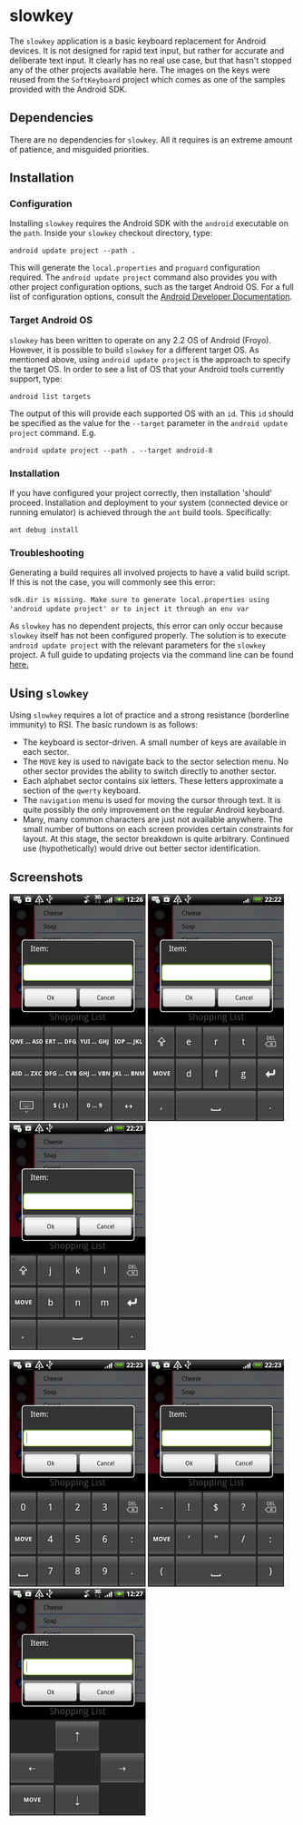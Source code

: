 slowkey
=======

The `slowkey` application is a basic keyboard replacement for Android devices. It is not designed for rapid text input, but rather for accurate and deliberate text input. It clearly has no real use case, but that hasn't stopped any of the other projects available here. The images on the keys were reused from the `SoftKeyboard` project which comes as one of the samples provided with the Android SDK. 


Dependencies
------------

There are no dependencies for `slowkey`. All it requires is an extreme amount of patience, and misguided priorities.

Installation
------------

### Configuration
Installing `slowkey` requires the Android SDK with the `android` executable on the `path`. Inside your `slowkey` checkout directory, type: 

    android update project --path . 

This will generate the `local.properties` and `proguard` configuration required. The `android update project` command also provides you with other project configuration options, such as the target Android OS. For a full list of configuration options, consult the [Android Developer Documentation](http://developer.android.com/tools/projects/projects-cmdline.html#UpdatingAProject). 

### Target Android OS

`slowkey` has been written to operate on any 2.2 OS of Android (Froyo). However, it is possible to build `slowkey` for a different target OS. As mentioned above, using `android update project` is the approach to specify the target OS. In order to see a list of OS that your Android tools currently support, type: 

    android list targets

The output of this will provide each supported OS with an `id`. This `id` should be specified as the value for the `--target` parameter in the `android update project` command. E.g.

    android update project --path . --target android-8


### Installation

If you have configured your project correctly, then installation 'should' proceed. Installation and deployment to your system (connected device or running emulator) is achieved through the `ant` build tools. Specifically: 

    ant debug install

### Troubleshooting

Generating a build requires all involved projects to have a valid build script. If this is not the case, you will commonly see this error:

    sdk.dir is missing. Make sure to generate local.properties using 'android update project' or to inject it through an env var

As `slowkey` has no dependent projects, this error can only occur because `slowkey` itself has not been configured properly. The solution is to execute `android update project` with the relevant parameters for the `slowkey` project. A full guide to updating projects via the command line can be found [here.](http://developer.android.com/tools/projects/projects-cmdline.html#UpdatingAProject)

Using `slowkey`
---------------

Using `slowkey` requires a lot of practice and a strong resistance (borderline immunity) to RSI. The basic rundown is as follows:

* The keyboard is sector-driven. A small number of keys are available in each sector.
* The `MOVE` key is used to navigate back to the sector selection menu. No other sector provides the ability to switch directly to another sector.
* Each alphabet sector contains six letters. These letters approximate a section of the `qwerty` keyboard.
* The `navigation` menu is used for moving the cursor through text. It is quite possibly the only improvement on the regular Android keyboard.
* Many, many common characters are just not available anywhere. The small number of buttons on each screen provides certain constraints for layout. At this stage, the sector breakdown is quite arbitrary. Continued use (hypothetically) would drive out better sector identification.

Screenshots
-----------

![Sector Selection](https://github.com/disquieting-silence/slowkey/raw/master/screenshots/main_small.png) ![Q Sector](https://github.com/disquieting-silence/slowkey/raw/master/screenshots/qrow_small.png) ![J Sector](https://github.com/disquieting-silence/slowkey/raw/master/screenshots/jrow_small.png)

![Number Sector](https://github.com/disquieting-silence/slowkey/raw/master/screenshots/number_small.png) ![Symbol Sector](https://github.com/disquieting-silence/slowkey/raw/master/screenshots/symbol_small.png) ![Navigation Sector](https://github.com/disquieting-silence/slowkey/raw/master/screenshots/navigation_small.png)